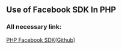 ## Use of Facebook SDK In PHP  

### All necessary link:   
[PHP Facebook SDK(Github)][php-graph-sdk]


<!-- All necessary link list-->
[php-graph-sdk]: https://github.com/facebookarchive/php-graph-sdk